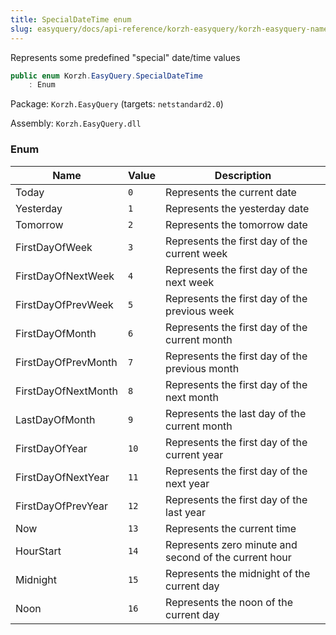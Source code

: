 ```yaml
---
title: SpecialDateTime enum
slug: easyquery/docs/api-reference/korzh-easyquery/korzh-easyquery-namespace/specialdatetime-enum
---
```



Represents some predefined "special" date/time values
```csharp
public enum Korzh.EasyQuery.SpecialDateTime
    : Enum

```
Package: `Korzh.EasyQuery` (targets: `netstandard2.0`)

Assembly: `Korzh.EasyQuery.dll`

### Enum

| Name | Value | Description | 
| --- | --- | --- | 
| Today | `0` | Represents the current date | 
| Yesterday | `1` | Represents the yesterday date | 
| Tomorrow | `2` | Represents the tomorrow date | 
| FirstDayOfWeek | `3` | Represents the first day of the current week | 
| FirstDayOfNextWeek | `4` | Represents the first day of the next week | 
| FirstDayOfPrevWeek | `5` | Represents the first day of the previous week | 
| FirstDayOfMonth | `6` | Represents the first day of the current month | 
| FirstDayOfPrevMonth | `7` | Represents the first day of the previous month | 
| FirstDayOfNextMonth | `8` | Represents the first day of the next month | 
| LastDayOfMonth | `9` | Represents the last day of the current month | 
| FirstDayOfYear | `10` | Represents the first day of the current year | 
| FirstDayOfNextYear | `11` | Represents the first day of the next year | 
| FirstDayOfPrevYear | `12` | Represents the first day of the last year | 
| Now | `13` | Represents the current time | 
| HourStart | `14` | Represents zero minute and second of the current hour | 
| Midnight | `15` | Represents the midnight of the current day | 
| Noon | `16` | Represents the noon of the current day |